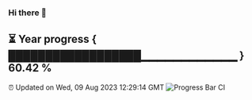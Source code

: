 ### Hi there 👋
⏳ Year progress { ██████████████████▁▁▁▁▁▁▁▁▁▁▁▁ } 60.42 %
---
⏰ Updated on Wed, 09 Aug 2023 12:29:14 GMT
![Progress Bar CI](https://github.com/liununu/liununu/workflows/Progress%20Bar%20CI/badge.svg)
